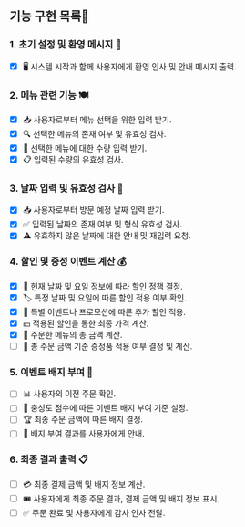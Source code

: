 ## 기능 구현 목록🚀

### 1. 초기 설정 및 환영 메시지 🌟
- [x] 🖥️ 시스템 시작과 함께 사용자에게 환영 인사 및 안내 메시지 출력.

### 2. 메뉴 관련 기능 🍽️
- [x] 📥 사용자로부터 메뉴 선택을 위한 입력 받기.
- [x] 🔍 선택한 메뉴의 존재 여부 및 유효성 검사.
- [x] 🔄 선택한 메뉴에 대한 수량 입력 받기.
- [x] 📋 입력된 수량의 유효성 검사.

### 3. 날짜 입력 및 유효성 검사 📅
- [x] 📥 사용자로부터 방문 예정 날짜 입력 받기.
- [x] ✅ 입력된 날짜의 존재 여부 및 형식 유효성 검사.
- [x] ⚠ 유효하지 않은 날짜에 대한 안내 및 재입력 요청.

### 4. 할인 및 증정 이벤트 계산 💰
- [x] 📆 현재 날짜 및 요일 정보에 따라 할인 정책 결정.
- [x] 🏷️ 특정 날짜 및 요일에 따른 할인 적용 여부 확인.
- [x] 🌟 특별 이벤트나 프로모션에 따른 추가 할인 적용.
- [x] 💵 적용된 할인을 통한 최종 가격 계산.
- [x] 🧮 주문한 메뉴의 총 금액 계산.
- [ ] 🎁 총 주문 금액 기준 증정품 적용 여부 결정 및 계산.

### 5. 이벤트 배지 부여 🏅
- [ ] 📊 사용자의 이전 주문 확인.
- [ ] 📐 충성도 점수에 따른 이벤트 배지 부여 기준 설정.
- [ ] 🏆 최종 주문 금액에 따른 배지 결정.
- [ ] 📢 배지 부여 결과를 사용자에게 안내.

### 6. 최종 결과 출력 📋
- [ ] 💳 최종 결제 금액 및 배지 정보 계산.
- [ ] 🎟️ 사용자에게 최종 주문 결과, 결제 금액 및 배지 정보 표시.
- [ ] ✅ 주문 완료 및 사용자에게 감사 인사 전달.
